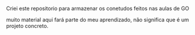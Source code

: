 Criei este repositorio para armazenar os conetudos feitos nas aulas de GO

muito material aqui fará parte do meu aprendizado, não significa que é um projeto concreto.
